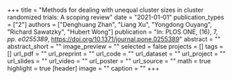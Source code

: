 +++
title = "Methods for dealing with unequal cluster sizes in cluster randomized trials: A scoping review"
date = "2021-01-01"
publication_types = ["2"]
authors = ["Denghuang Zhan", "Liang Xu", "Yongdong Ouyang", "Richard Sawatzky", "Hubert Wong"]
publication = "In: PLOS ONE, (16), 7, _pp. e0255389_, https://doi.org/10.1371/journal.pone.0255389"
abstract = ""
abstract_short = ""
image_preview = ""
selected = false
projects = []
tags = []
url_pdf = ""
url_preprint = ""
url_code = ""
url_dataset = ""
url_project = ""
url_slides = ""
url_video = ""
url_poster = ""
url_source = ""
math = true
highlight = true
[header]
image = ""
caption = ""
+++
